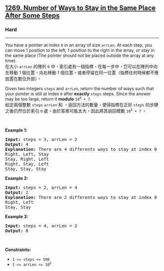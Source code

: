 <h2><a href="https://leetcode.com/problems/number-of-ways-to-stay-in-the-same-place-after-some-steps/">1269. Number of Ways to Stay in the Same Place After Some Steps</a></h2><h3>Hard</h3><hr><div><p data-immersive-translate-effect="1" data-immersive_translate_walked="b15645b1-1399-4fa8-b641-da409afaf378">You have a pointer at index <code data-immersive-translate-effect="1" data-immersive_translate_walked="b15645b1-1399-4fa8-b641-da409afaf378">0</code> in an array of size <code data-immersive-translate-effect="1" data-immersive_translate_walked="b15645b1-1399-4fa8-b641-da409afaf378">arrLen</code>. At each step, you can move 1 position to the left, 1 position to the right in the array, or stay in the same place (The pointer should not be placed outside the array at any time).<font class="notranslate immersive-translate-target-wrapper" lang="zh-TW" data-immersive-translate-translation-element-mark="1"><br><font class="notranslate immersive-translate-target-translation-theme-none immersive-translate-target-translation-block-wrapper-theme-none immersive-translate-target-translation-block-wrapper" data-immersive-translate-translation-element-mark="1"><font class="notranslate immersive-translate-target-inner immersive-translate-target-translation-theme-none-inner" data-immersive-translate-translation-element-mark="1">在大小 <code data-immersive-translate-effect="1" data-immersive_translate_walked="b15645b1-1399-4fa8-b641-da409afaf378">arrLen</code> 的陣列 <code data-immersive-translate-effect="1" data-immersive_translate_walked="b15645b1-1399-4fa8-b641-da409afaf378">0</code> 中，索引處有一個指標。在每一步中，您可以在陣列中向左移動 1 個位置，向右移動 1 個位置，或者停留在同一位置（指標任何時候都不應放置在數位外部）。</font></font></font></p>

<p data-immersive-translate-effect="1" data-immersive_translate_walked="b15645b1-1399-4fa8-b641-da409afaf378">Given two integers <code data-immersive-translate-effect="1" data-immersive_translate_walked="b15645b1-1399-4fa8-b641-da409afaf378">steps</code> and <code data-immersive-translate-effect="1" data-immersive_translate_walked="b15645b1-1399-4fa8-b641-da409afaf378">arrLen</code>, return the number of ways such that your pointer is still at index <code data-immersive-translate-effect="1" data-immersive_translate_walked="b15645b1-1399-4fa8-b641-da409afaf378">0</code> after <strong data-immersive-translate-effect="1" data-immersive_translate_walked="b15645b1-1399-4fa8-b641-da409afaf378">exactly</strong> <code data-immersive-translate-effect="1" data-immersive_translate_walked="b15645b1-1399-4fa8-b641-da409afaf378">steps</code> steps. Since the answer may be too large, return it <strong data-immersive-translate-effect="1" data-immersive_translate_walked="b15645b1-1399-4fa8-b641-da409afaf378">modulo</strong> <code data-immersive-translate-effect="1" data-immersive_translate_walked="b15645b1-1399-4fa8-b641-da409afaf378">10<sup>9</sup> + 7</code>.<font class="notranslate immersive-translate-target-wrapper" lang="zh-TW" data-immersive-translate-translation-element-mark="1"><br><font class="notranslate immersive-translate-target-translation-theme-none immersive-translate-target-translation-block-wrapper-theme-none immersive-translate-target-translation-block-wrapper" data-immersive-translate-translation-element-mark="1"><font class="notranslate immersive-translate-target-inner immersive-translate-target-translation-theme-none-inner" data-immersive-translate-translation-element-mark="1">給定兩個整數 <code data-immersive-translate-effect="1" data-immersive_translate_walked="b15645b1-1399-4fa8-b641-da409afaf378">steps</code> <code data-immersive-translate-effect="1" data-immersive_translate_walked="b15645b1-1399-4fa8-b641-da409afaf378">arrLen</code> 和 ，返回方法的數量，使得指標在正好 <code data-immersive-translate-effect="1" data-immersive_translate_walked="b15645b1-1399-4fa8-b641-da409afaf378">steps</code> 的步驟之後仍然位於索引 <code data-immersive-translate-effect="1" data-immersive_translate_walked="b15645b1-1399-4fa8-b641-da409afaf378">0</code> 處。由於答案可能太大，因此將其返回模數 <code data-immersive-translate-effect="1" data-immersive_translate_walked="b15645b1-1399-4fa8-b641-da409afaf378">10<sup>9</sup> + 7</code> 。</font></font></font></p>

<p>&nbsp;</p>
<p><strong class="example">Example 1:</strong></p>

<pre><strong>Input:</strong> steps = 3, arrLen = 2
<strong>Output:</strong> 4
<strong>Explanation: </strong>There are 4 differents ways to stay at index 0 after 3 steps.
Right, Left, Stay
Stay, Right, Left
Right, Stay, Left
Stay, Stay, Stay
</pre>

<p><strong class="example">Example 2:</strong></p>

<pre><strong>Input:</strong> steps = 2, arrLen = 4
<strong>Output:</strong> 2
<strong>Explanation:</strong> There are 2 differents ways to stay at index 0 after 2 steps
Right, Left
Stay, Stay
</pre>

<p><strong class="example">Example 3:</strong></p>

<pre><strong>Input:</strong> steps = 4, arrLen = 2
<strong>Output:</strong> 8
</pre>

<p>&nbsp;</p>
<p><strong>Constraints:</strong></p>

<ul>
	<li><code>1 &lt;= steps &lt;= 500</code></li>
	<li><code>1 &lt;= arrLen &lt;= 10<sup>6</sup></code></li>
</ul>
</div>